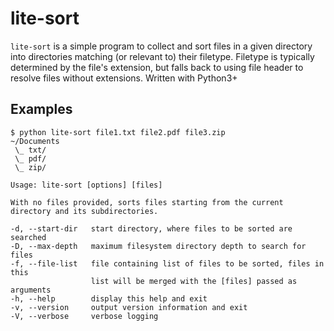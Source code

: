 # lite-sort
`lite-sort` is a simple program to collect and sort files in a given directory into directories
matching (or relevant to) their filetype. Filetype is typically determined by the file's extension,
but falls back to using file header to resolve files without extensions. Written with Python3+

## Examples
```console
$ python lite-sort file1.txt file2.pdf file3.zip
~/Documents
 \_ txt/
 \_ pdf/
 \_ zip/
```

```
Usage: lite-sort [options] [files]

With no files provided, sorts files starting from the current directory and its subdirectories.

-d, --start-dir   start directory, where files to be sorted are searched
-D, --max-depth   maximum filesystem directory depth to search for files
-f, --file-list   file containing list of files to be sorted, files in this
                  list will be merged with the [files] passed as arguments
-h, --help        display this help and exit
-v, --version     output version information and exit
-V, --verbose     verbose logging
```
